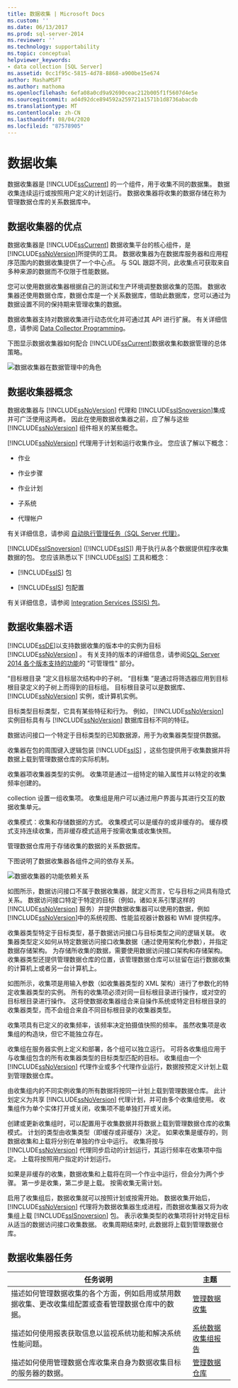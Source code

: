 ```yaml
---
title: 数据收集 | Microsoft Docs
ms.custom: ''
ms.date: 06/13/2017
ms.prod: sql-server-2014
ms.reviewer: ''
ms.technology: supportability
ms.topic: conceptual
helpviewer_keywords:
- data collection [SQL Server]
ms.assetid: 0cc1f95c-5815-4d78-8868-a900be15e674
author: MashaMSFT
ms.author: mathoma
ms.openlocfilehash: 6efa08a0cd9a92690ceac212b005f1f5607d4e5e
ms.sourcegitcommit: ad4d92dce894592a259721a1571b1d8736abacdb
ms.translationtype: MT
ms.contentlocale: zh-CN
ms.lasthandoff: 08/04/2020
ms.locfileid: "87578905"
---
```

# <a name="data-collection"></a>数据收集
  数据收集器是 [!INCLUDE[ssCurrent](../../includes/sscurrent-md.md)] 的一个组件，用于收集不同的数据集。 数据收集连续运行或按照用户定义的计划运行。 数据收集器将收集的数据存储在称为管理数据仓库的关系数据库中。

## <a name="benefits-of-data-collector"></a>数据收集器的优点
 数据收集器是 [!INCLUDE[ssCurrent](../../includes/sscurrent-md.md)] 数据收集平台的核心组件，是 [!INCLUDE[ssNoVersion](../../includes/ssnoversion-md.md)]所提供的工具。 数据收集器为在数据库服务器和应用程序范围内的数据收集提供了一个中心点。 与 SQL 跟踪不同，此收集点可获取来自多种来源的数据而不仅限于性能数据。

 您可以使用数据收集器根据自己的测试和生产环境调整数据收集的范围。 数据收集器还使用数据仓库，数据仓库是一个关系数据库，借助此数据库，您可以通过为数据设置不同的保持期来管理收集的数据。

 数据收集器支持对数据收集进行动态优化并可通过其 API 进行扩展。 有关详细信息，请参阅 [Data Collector Programming](../../database-engine/dev-guide/data-collector-programming.md)。

 下图显示数据收集器如何配合 [!INCLUDE[ssCurrent](../../includes/sscurrent-md.md)]数据收集和数据管理的总体策略。

 ![数据收集器在数据管理中的角色](../../database-engine/media/datacollectorroleindatastrategy.gif "数据收集器在数据管理中的角色")

## <a name="data-collector-concepts"></a>数据收集器概念
 数据收集器与 [!INCLUDE[ssNoVersion](../../includes/ssnoversion-md.md)] 代理和 [!INCLUDE[ssISnoversion](../../includes/ssisnoversion-md.md)]集成并可广泛使用这两者。 因此在使用数据收集器之前，应了解与这些 [!INCLUDE[ssNoVersion](../../includes/ssnoversion-md.md)] 组件相关的某些概念。

 [!INCLUDE[ssNoVersion](../../includes/ssnoversion-md.md)] 代理用于计划和运行收集作业。 您应该了解以下概念：

-   作业

-   作业步骤

-   作业计划

-   子系统

-   代理帐户

 有关详细信息，请参阅 [自动执行管理任务（SQL Server 代理）](../../ssms/agent/sql-server-agent.md)。

 [!INCLUDE[ssISnoversion](../../includes/ssisnoversion-md.md)] ([!INCLUDE[ssIS](../../includes/ssis-md.md)]) 用于执行从各个数据提供程序收集数据的包。 您应该熟悉以下 [!INCLUDE[ssIS](../../includes/ssis-md.md)] 工具和概念：

-   [!INCLUDE[ssIS](../../includes/ssis-md.md)] 包

-   [!INCLUDE[ssIS](../../includes/ssis-md.md)] 包配置

 有关详细信息，请参阅 [Integration Services (SSIS) 包](../../integration-services/integration-services-ssis-packages.md)。

## <a name="data-collector-terminology"></a>数据收集器术语
 [!INCLUDE[ssDE](../../includes/ssde-md.md)]以支持数据收集的版本中的实例为目标 [!INCLUDE[ssNoVersion](../../includes/ssnoversion-md.md)] 。 有关支持的版本的详细信息，请参阅[SQL Server 2014 各个版本支持的功能](../../getting-started/features-supported-by-the-editions-of-sql-server-2014.md)的 "可管理性" 部分。

 “目标根目录  ”定义目标层次结构中的子树。 “目标集  ”是通过将筛选器应用到目标根目录定义的子树上而得到的目标组。 目标根目录可以是数据库、[!INCLUDE[ssNoVersion](../../includes/ssnoversion-md.md)] 实例，或计算机实例。

 目标类型目标类型，它具有某些特征和行为。 例如， [!INCLUDE[ssNoVersion](../../includes/ssnoversion-md.md)] 实例目标具有与 [!INCLUDE[ssNoVersion](../../includes/ssnoversion-md.md)] 数据库目标不同的特征。

 数据访问接口一个特定于目标类型的已知数据源，用于为收集器类型提供数据。

 收集器在包的周围键入逻辑包装 [!INCLUDE[ssIS](../../includes/ssis-md.md)] ，这些包提供用于收集数据并将数据上载到管理数据仓库的实际机制。

 收集器项收集器类型的实例。 收集项是通过一组特定的输入属性并以特定的收集频率创建的。

 collection 设置一组收集项。 收集组是用户可以通过用户界面与其进行交互的数据收集单元。

 收集模式：收集和存储数据的方式。 收集模式可以是缓存的或非缓存的。 缓存模式支持连续收集，而非缓存模式适用于按需收集或收集快照。

 管理数据仓库用于存储收集的数据的关系数据库。

 下图说明了数据收集器各组件之间的依存关系。

 ![数据收集器的功能依赖关系](../../database-engine/media/dc-functional-dependencies.gif "数据收集器的功能依赖关系")

 如图所示，数据访问接口不属于数据收集器，就定义而言，它与目标之间具有隐式关系。 数据访问接口特定于特定的目标（例如，诸如关系引擎这样的 [!INCLUDE[ssNoVersion](../../includes/ssnoversion-md.md)] 服务）并提供数据收集器可以使用的数据，例如 [!INCLUDE[ssNoVersion](../../includes/ssnoversion-md.md)]中的系统视图、性能监视器计数器和 WMI 提供程序。

 收集器类型特定于目标类型，基于数据访问接口与目标类型之间的逻辑关联。 收集器类型定义如何从特定数据访问接口收集数据（通过使用架构化参数），并指定数据存储架构。 为存储所收集的数据，需要使用数据访问接口架构和存储架构。 收集器类型还提供管理数据仓库的位置，该管理数据仓库可以驻留在运行数据收集的计算机上或者另一台计算机上。

 如图所示，收集项是用输入参数（如收集器类型的 XML 架构）进行了参数化的特定收集器类型的实例。 所有的收集项必须对同一目标根目录进行操作，或对空的目标根目录进行操作。 这将使数据收集器组合来自操作系统或特定目标根目录的收集器类型，而不会组合来自不同目标根目录的收集器类型。

 收集项具有已定义的收集频率，该频率决定拍摄值快照的频率。 虽然收集项是收集组的构造块，但它不能独立存在。

 收集组在服务器实例上定义和部署，各个组可以独立运行。 可将各收集组应用于与收集组包含的所有收集器类型的目标类型匹配的目标。 收集组由一个 [!INCLUDE[ssNoVersion](../../includes/ssnoversion-md.md)] 代理作业或多个代理作业运行，数据按预定义计划上载到管理数据仓库。

 由收集组内的不同实例收集的所有数据将按同一计划上载到管理数据仓库。 此计划定义为共享 [!INCLUDE[ssNoVersion](../../includes/ssnoversion-md.md)] 代理计划，并可由多个收集组使用。 收集组作为单个实体打开或关闭，收集项不能单独打开或关闭。

 创建或更新收集组时，可以配置用于收集数据并将数据上载到管理数据仓库的收集模式。 计划的类型由收集类型（即缓存或非缓存）决定。 如果收集是缓存的，则数据收集和上载将分别在单独的作业中运行。 收集将按与 [!INCLUDE[ssNoVersion](../../includes/ssnoversion-md.md)] 代理同步启动的计划运行，其运行频率在收集项中指定。 上载将按照用户指定的计划运行。

 如果是非缓存的收集，数据收集和上载将在同一个作业中运行，但会分为两个步骤。 第一步是收集，第二步是上载。 按需收集无需计划。

 启用了收集组后，数据收集就可以按照计划或按需开始。 数据收集开始后， [!INCLUDE[ssNoVersion](../../includes/ssnoversion-md.md)] 代理将为数据收集器生成进程，而数据收集器又将为收集组上载 [!INCLUDE[ssISnoversion](../../includes/ssisnoversion-md.md)] 包。 表示收集类型的收集项将针对特定目标从适当的数据访问接口收集数据。 收集周期结束时, 此数据将上载到管理数据仓库。

## <a name="data-collector-tasks"></a>数据收集器任务

|任务说明|主题|
|----------------------|-----------|
|描述如何管理数据收集的各个方面，例如启用或禁用数据收集、更改收集组配置或查看管理数据仓库中的数据。|[管理数据收集](manage-data-collection.md)|
|描述如何使用报表获取信息以监视系统功能和解决系统性能问题。|[系统数据收集组报告](system-data-collection-set-reports.md)|
|描述如何使用管理数据仓库收集来自身为数据收集目标的服务器的数据。|[管理数据仓库](management-data-warehouse.md)|


